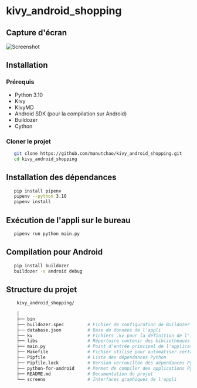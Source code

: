 # kivy_android_shopping

## Capture d'écran

![Screenshot](lien_vers_une_capture_d_ecran.png)

## Installation

### Prérequis

- Python 3.10
- Kivy
- KivyMD
- Android SDK (pour la compilation sur Android)
- Buildozer
- Cython

### Cloner le projet

```bash
   git clone https://github.com/manutchao/kivy_android_shopping.git
   cd kivy_android_shopping
```

## Installation des dépendances

```bash
   pip install pipenv
   pipenv --python 3.10
   pipenv install
```

## Exécution de l'appli sur le bureau

```bash
   pipenv run python main.py
```

## Compilation pour Android

```bash
   pip install buildozer
   buildozer -v android debug
```

## Structure du projet

```bash
    kivy_android_shopping/

    │
    ├── bin
    ├── buildozer.spec         # Fichier de configuration de Buildozer
    ├── database.json          # Base de données de l'appli
    ├── kv                     # Fichiers .kv pour la définition de l'interface utilisateur
    ├── libs                   # Répertoire contenir des bibliothèques permettant d'assuer la compatibilité de l'appli avec différentes versions d'android
    ├── main.py                # Point d'entrée principal de l'application
    ├── Makefile               # Fichier utilisé pour automatiser certaines tâches
    ├── Pipfile                # Liste des dépendances Python
    ├── Pipfile.lock           # Version verrouillée des dépendances Python
    ├── python-for-android     # Permet de compiler des applications Python pour qu'elles puissent s'exécuter sur des appareils Android
    ├── README.md              # Documentation du projet
    └── screens                # Interfaces graphiques de l'appli
```
